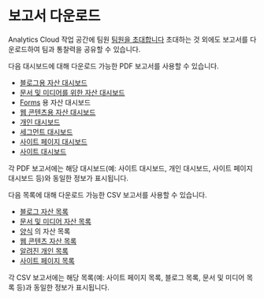# 보고서 다운로드

Analytics Cloud 작업 공간에 팀원 [팀원을 초대합니다](../workspace-settings/managing-users.md#inviting-users) 초대하는 것 외에도 보고서를 다운로드하여 팀과 통찰력을 공유할 수 있습니다.

다음 대시보드에 대해 다운로드 가능한 PDF 보고서를 사용할 수 있습니다.

* [블로그용 자산 대시보드](../touchpoints/assets/blogs.md) 
* [문서 및 미디어를 위한 자산 대시보드](../touchpoints/assets/documents-and-media.md) 
* [Forms](../touchpoints/assets/forms.md) 용 자산 대시보드
* [웹 콘텐츠용 자산 대시보드](../touchpoints/assets/web-content.md) 
* [개인 대시보드](../people/individuals.md) 
* [세그먼트 대시보드](../people/segments/segments.md) 
* [사이트 페이지 대시보드](../touchpoints/pages/pages.md) 
* [사이트 대시보드](../touchpoints/sites-dashboard.md) 

각 PDF 보고서에는 해당 대시보드(예: 사이트 대시보드, 개인 대시보드, 사이트 페이지 대시보드 등)와 동일한 정보가 표시됩니다.

다음 목록에 대해 다운로드 가능한 CSV 보고서를 사용할 수 있습니다.

* [블로그 자산 목록](../touchpoints/assets/blogs.md) 
* [문서 및 미디어 자산 목록](../touchpoints/assets/documents-and-media.md) 
* [양식](../touchpoints/assets/forms.md) 의 자산 목록
* [웹 콘텐츠 자산 목록](../touchpoints/assets/web-content.md) 
* [알려진 개인 목록](../people/individuals/individual-profiles.md) 
* [사이트 페이지 목록](../touchpoints.md#viewing-page-data) 

각 CSV 보고서에는 해당 목록(예: 사이트 페이지 목록, 블로그 목록, 문서 및 미디어 목록 등)과 동일한 정보가 표시됩니다.
